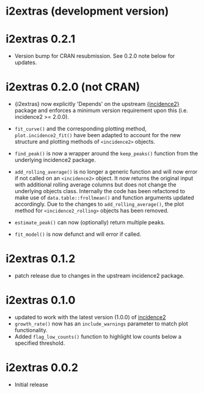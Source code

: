 # i2extras (development version)

# i2extras 0.2.1

* Version bump for CRAN resubmission. See 0.2.0 note below for updates.

# i2extras 0.2.0 (not CRAN)

* {i2extras} now explicitly 'Depends' on the upstream
  [{incidence2}](https://CRAN.R-project.org/package=incidence2) package and
  enforces a minimum version requirement upon this (i.e. incidence2 >= 2.0.0).
  
* `fit_curve()` and the corresponding plotting method, `plot.incidence2_fit()`
  have been adapted to account for the new structure and plotting methods of
  `<incidence2>` objects.

* `find_peak()` is now a wrapper around the `keep_peaks()` function from 
  the underlying incidence2 package.
  
* `add_rolling_average()` is no longer a generic function and will now error if
  not called on an `<incidence2>` object. It now returns the original input with
  additional rolling average columns but does not change the underlying objects
  class. Internally the code has been refactored to make use of
  `data.table::frollmean()` and function arguments updated accordingly. Due to
  the changes to `add_rolling_average()`, the plot method for
  `<incidence2_rolling>` objects has been removed.
  
* `estimate_peak()` can now (optionally) return multiple peaks.
  
* `fit_model()` is now defunct and will error if called.

# i2extras 0.1.2

* patch release due to changes in the upstream incidence2 package.

# i2extras 0.1.0

* updated to work with the latest version (1.0.0) of
[incidence2](https://CRAN.R-project.org/package=incidence2)
* `growth_rate()` now has an `include_warnings` parameter to match plot
functionality.
* Added `flag_low_counts()` function to highlight low counts below a specified
threshold.

# i2extras 0.0.2

* Initial release
